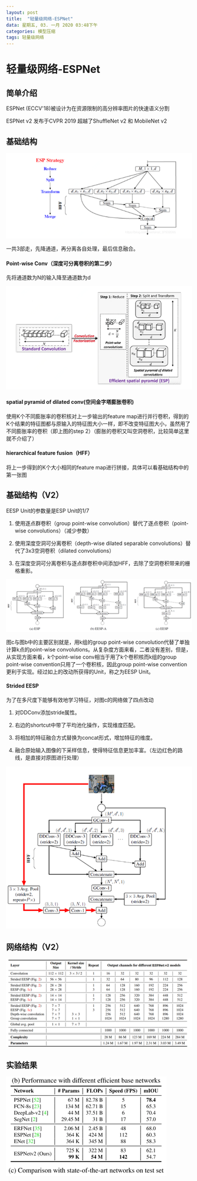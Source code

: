 ```yaml
---
layout: post
title:  "轻量级网络-ESPNet"
data: 星期五, 03. 一月 2020 03:48下午 
categories: 模型压缩
tags: 轻量级网络
---
```


# 轻量级网络-ESPNet


## 简单介绍
ESPNet (ECCV'18)被设计为在资源限制的高分辨率图片的快速语义分割

ESPNet v2 发布于CVPR 2019 超越了ShuffleNet v2 和 MobileNet v2

## 基础结构

![](https://github.com/LLLibra/LLLibra.github.io/raw/master/_posts/imgs/20200103-163738.png)

一共3部走，先降通道，再分离各自处理，最后信息融合。

#### Point-wise Conv（深度可分离卷积的第二步）
先将通道数为N的输入降至通道数为d

![](https://github.com/LLLibra/LLLibra.github.io/raw/master/_posts/imgs/20200103-163722.png)

#### spatial  pyramid of dilated conv(空间金字塔膨胀卷积)
使用K个不同膨胀率的卷积核对上一步输出的feature	map进行并行卷积，得到的K个结果的特征图都与原输入的特征图大小一样，即不改变特征图大小，虽然用了不同膨胀率的卷积（即上图的step 2）（膨胀的卷积又叫空洞卷积，比较简单这里就不介绍了）


#### hierarchical feature fusion（HFF）
将上一步得到的K个大小相同的feature map进行拼接，具体可以看基础结构中的第一张图

## 基础结构（V2）
EESP Unit的参数量是ESP Unit的1/7

1.  使用逐点群卷积（group point-wise convolution）替代了逐点卷积（point-wise convolutions）（减少参数）

2. 使用深度空洞可分离卷积（depth-wise dilated separable convolutions）替代了3x3空洞卷积（dilated convolutions）

3. 在深度空洞可分离卷积与逐点群卷积中间添加HFF，去除了空洞卷积带来的栅格重影。

![](https://github.com/LLLibra/LLLibra.github.io/raw/master/_posts/imgs/20200103-165352.png)

图c与图b中的主要区别就是，用k组的group point-wise convolution代替了单独计算k点的point-wise convolutions。从复杂度方面来看，二者没有差别，但是，从实现方面来看，k个point-wise conv相当于用了k个卷积核而k组的group point-wise convention只用了一个卷积核，因此group point-wise convention更利于实现。经过如上的改动所获得的Unit，称之为EESP Unit。

#### Strided EESP

为了在多尺度下能够有效地学习特征，对图c的网络做了四点改动

1. 对DDConv添加stride属性。

2. 右边的shortcut中带了平均池化操作，实现维度匹配。

3. 将相加的特征融合方式替换为concat形式，增加特征的维度。

4. 融合原始输入图像的下采样信息，使得特征信息更加丰富。（左边红色的路线，是直接对原图进行处理）

![](https://github.com/LLLibra/LLLibra.github.io/raw/master/_posts/imgs/20200103-192446.png)

## 网络结构（V2）

![](https://github.com/LLLibra/LLLibra.github.io/raw/master/_posts/imgs/20200103-172931.png)
 

## 实验结果

![](https://github.com/LLLibra/LLLibra.github.io/raw/master/_posts/imgs/20200104-185921.png)
